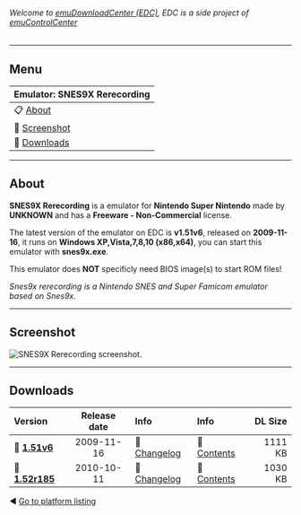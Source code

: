 ###### Welcome to [emuDownloadCenter (EDC)](https://github.com/PhoenixInteractiveNL/emuDownloadCenter/wiki/), EDC is a side project of [emuControlCenter](https://github.com/PhoenixInteractiveNL/emuControlCenter/wiki/)
***
## Menu
| **Emulator: SNES9X Rerecording** |
|:---------|
| :clipboard: [About](#about) |
| :sunrise: [Screenshot](#screenshot) |
| :floppy_disk: [Downloads](#downloads) |
***
## About
**SNES9X Rerecording** is a emulator for **Nintendo Super Nintendo** made by **UNKNOWN** and has a **Freeware - Non-Commercial** license.

The latest version of the emulator on EDC is **v1.51v6**, released on **2009-11-16**, it runs on **Windows XP,Vista,7,8,10 (x86,x64)**, you can start this emulator with **snes9x.exe**.

This emulator does **NOT** specificly need BIOS image(s) to start ROM files!

_Snes9x rerecording is a Nintendo SNES and Super Famicom emulator based on Snes9x._
***
## Screenshot
![](https://raw.githubusercontent.com/PhoenixInteractiveNL/emuDownloadCenter/master/hooks/snes9xrr/screen.jpg "SNES9X Rerecording screenshot.")
***
## Downloads
| Version  | Release date  | Info       | Info       | DL Size    |
|:---------|:-------------:|:-----------|:-----------|-----------:|
| :floppy_disk: [**1.51v6**](https://github.com/PhoenixInteractiveNL/edc-repo0005/raw/master/snes9xrr/1.51v6.7z) | 2009-11-16 | :page_facing_up: [Changelog](https://github.com/PhoenixInteractiveNL/edc-repo0005/blob/master/snes9xrr/1.51v6_changelog.txt) | :mag_right: [Contents](https://github.com/PhoenixInteractiveNL/edc-repo0005/blob/master/snes9xrr/1.51v6_contents.txt) | 1111 KB |
| :floppy_disk: [**1.52r185**](https://github.com/PhoenixInteractiveNL/edc-repo0005/raw/master/snes9xrr/1.52r185.7z) | 2010-10-11 | :page_facing_up: [Changelog](https://github.com/PhoenixInteractiveNL/edc-repo0005/blob/master/snes9xrr/1.52r185_changelog.txt) | :mag_right: [Contents](https://github.com/PhoenixInteractiveNL/edc-repo0005/blob/master/snes9xrr/1.52r185_contents.txt) | 1030 KB |

:arrow_backward: [Go to platform listing](https://github.com/PhoenixInteractiveNL/emuDownloadCenter/wiki/EDC-Platform-List)
